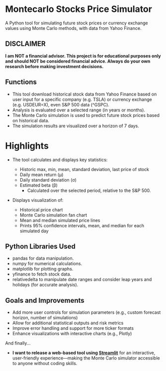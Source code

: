 # Montecarlo Stocks Price Simulator
A Python tool for simulating future stock prices or currency exchange values using Monte Carlo methods, with data from Yahoo Finance.

## DISCLAIMER

**I am NOT a financial advisor. This project is for educational purposes only and should NOT be considered financial advice. Always do your own research before making investment decisions.**

## Functions
- This tool download historical stock data from Yahoo Finance based on user input for a specific company (e.g. TSLA) or currency exchange (e.g. USDEUR=X), even S&P 500 data (^GSPC).
- Analysis is evaluated over a selected range (in years or months).
- The Monte Carlo simulation is used to predict future stock prices based on historical data.
- The simulation results are visualized over a horizon of 7 days.

# Highlights
- The tool calculates and displays key statistics:
  - Historic max, min, mean, standard deviation, last price of stock
  - Daily mean return (μ)
  - Daily standard deviation (σ)
  - Estimated beta (β)
    - Calculated over the selected period, relative to the S&P 500.

- Displays visualization of:
  - Historical price chart
  - Monte Carlo simulation fan chart
  - Mean and median simulated price lines
  - Prints 95% confidence intervals, mean, and median for each simulated day

## Python Libraries Used
- pandas for data manipulation.
- numpy for numerical calculations.
- matplotlib for plotting graphs.
- yfinance to fetch stock data.
- relativedelta to manipulate date ranges and consider leap years and holidays (for accurate analysis).

## Goals and Improvements
- Add more user controls for simulation parameters (e.g., custom forecast horizon, number of simulations)
- Allow for additional statistical outputs and risk metrics
- Improve error handling and support for more ticker formats
- Enhance visualizations with interactive charts (e.g., Plotly)

And finally...

- **I want to release a web-based tool using [Streamlit](https://streamlit.io/)** for an interactive, user-friendly experience—making the Monte Carlo simulator accessible to anyone without coding skills.
